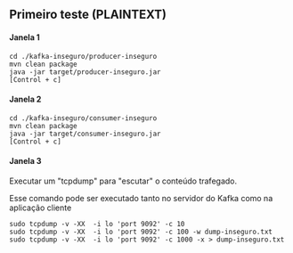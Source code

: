 ## Primeiro teste (PLAINTEXT)

#### Janela 1
```
cd ./kafka-inseguro/producer-inseguro
mvn clean package
java -jar target/producer-inseguro.jar
[Control + c]
```

#### Janela 2
```
cd ./kafka-inseguro/consumer-inseguro
mvn clean package
java -jar target/consumer-inseguro.jar
[Control + c]
```

#### Janela 3

Executar um "tcpdump" para "escutar" o conteúdo trafegado.<br/>

Esse comando pode ser executado tanto no servidor do Kafka como na aplicação cliente 
```
sudo tcpdump -v -XX  -i lo 'port 9092' -c 10
sudo tcpdump -v -XX  -i lo 'port 9092' -c 100 -w dump-inseguro.txt
sudo tcpdump -v -XX  -i lo 'port 9092' -c 1000 -x > dump-inseguro.txt
```
